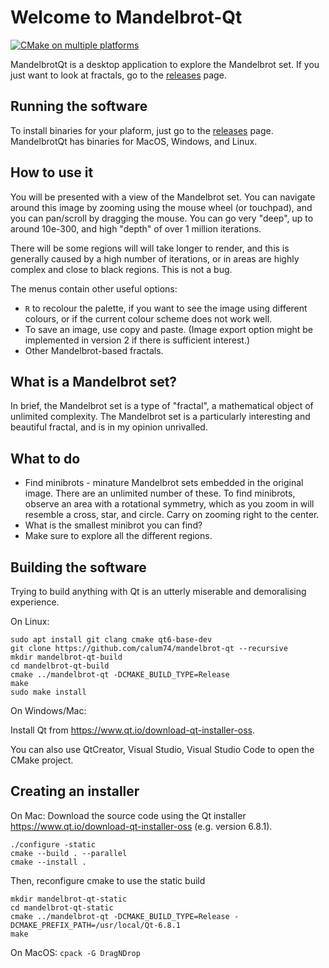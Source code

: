 # Welcome to Mandelbrot-Qt

[![CMake on multiple platforms](https://github.com/calum74/mandelbrot-qt/actions/workflows/cmake-multi-platform.yml/badge.svg)](https://github.com/calum74/mandelbrot-qt/actions/workflows/cmake-multi-platform.yml)

MandelbrotQt is a desktop application to explore the Mandelbrot set. If you just want to look at fractals, go to the [releases](https://github.com/calum74/mandelbrot-qt/releases) page.

## Running the software

To install binaries for your plaform, just go to the [releases](https://github.com/calum74/mandelbrot-qt/releases) page. MandelbrotQt has binaries for MacOS, Windows, and Linux.

## How to use it

You will be presented with a view of the Mandelbrot set. You can navigate around this image by zooming using the mouse wheel (or touchpad), and you can pan/scroll by dragging the mouse. You can go very "deep", up to around 10e-300, and high "depth" of over 1 million iterations.

There will be some regions will will take longer to render, and this is generally caused by a high number of iterations, or in areas are highly complex and close to black regions. This is not a bug.

The menus contain other useful options:

* `R` to recolour the palette, if you want to see the image using different colours, or if the current colour scheme does not work well.
* To save an image, use copy and paste. (Image export option might be implemented in version 2 if there is sufficient interest.)
* Other Mandelbrot-based fractals.

## What is a Mandelbrot set?

In brief, the Mandelbrot set is a type of "fractal", a mathematical object of unlimited complexity. The Mandelbrot set is a particularly interesting and beautiful fractal, and is in my opinion unrivalled.

## What to do

- Find minibrots - minature Mandelbrot sets embedded in the original image. There are an unlimited number of these. To find minibrots, observe an area with a rotational symmetry, which as you zoom in will resemble a cross, star, and circle. Carry on zooming right to the center.
- What is the smallest minibrot you can find?
- Make sure to explore all the different regions.


## Building the software

Trying to build anything with Qt is an utterly miserable and demoralising experience.

On Linux:

```
sudo apt install git clang cmake qt6-base-dev
git clone https://github.com/calum74/mandelbrot-qt --recursive
mkdir mandelbrot-qt-build
cd mandelbrot-qt-build
cmake ../mandelbrot-qt -DCMAKE_BUILD_TYPE=Release
make
sudo make install
```

On Windows/Mac:

Install Qt from https://www.qt.io/download-qt-installer-oss. 

You can also use QtCreator, Visual Studio, Visual Studio Code to open the CMake project.

## Creating an installer

On Mac: Download the source code using the Qt installer https://www.qt.io/download-qt-installer-oss (e.g. version 6.8.1). 

```
./configure -static
cmake --build . --parallel
cmake --install .
```

Then, reconfigure cmake to use the static build

```
mkdir mandelbrot-qt-static
cd mandelbrot-qt-static
cmake ../mandelbrot-qt -DCMAKE_BUILD_TYPE=Release -DCMAKE_PREFIX_PATH=/usr/local/Qt-6.8.1
make
```

On MacOS: `cpack -G DragNDrop`
